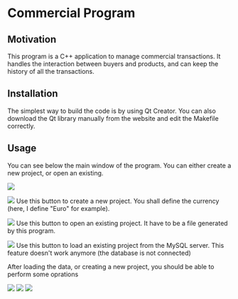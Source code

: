 # Commercial Program

## Motivation
This program is a C++ application to manage commercial transactions.
It handles the interaction between buyers and products, and can keep the history of all the transactions. 

## Installation

The simplest way to build the code is by using Qt Creator. You can also download the Qt library manually from the website and edit the Makefile correctly.

## Usage

You can see below the main window of the program. You can either create a new project, or open an existing.

<img src="https://user-images.githubusercontent.com/69756617/205748445-1a408a35-2e52-44ea-9a05-35d87155b0a4.PNG"/>

<img src="https://user-images.githubusercontent.com/69756617/205748880-9874e17e-55c9-4bbf-a95e-ccab7261dd10.png"/> Use this button to create a new project. You shall define the currency (here, I define "Euro" for example).

<img src="https://user-images.githubusercontent.com/69756617/205751360-a9f39090-21f2-4e91-9046-d22ff7a25dd5.png"/> Use this button to open an existing project. It have to be a file generated by this program.

<img src="https://user-images.githubusercontent.com/69756617/205751351-414222c6-b847-4da2-87ff-e7f4f5185771.png"/> Use this button to load an existing project from the MySQL server. This feature doesn't work anymore (the database is not connected)

After loading the data, or creating a new project, you should be able to perform some oprations

<img src="https://user-images.githubusercontent.com/69756617/205748470-376ae427-704a-4a85-bb86-7a90332078f2.PNG"/>

<img src="https://user-images.githubusercontent.com/69756617/205748457-444077c3-41c7-4170-a70a-df1ada4b5ac8.PNG"/>

<img src="https://user-images.githubusercontent.com/69756617/205748481-dcb405ce-16ce-41dd-a99b-9c024f3544d0.PNG"/>

